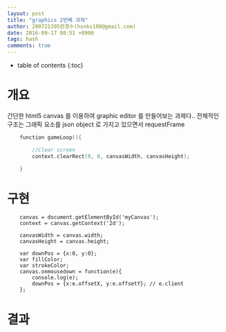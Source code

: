 ```yaml
---
layout: post
title: "graphics 2번째 과제"
author: 200721395한경수(hsnks100@gmail.com)
date: 2016-09-17 08:51 +0900
tags: hash
comments: true
---
```



* table of contents
{:toc}


# 개요

간단한 html5 canvas 를 이용하여 graphic editor 를 만들어보는 과제다..
전체적인 구조는 그래픽 요소를 json object 로 가지고 있으면서 requestFrame 

``` cpp
    function gameLoop(){

        //Clear screen
        context.clearRect(0, 0, canvasWidth, canvasHeight);

    }

```

# 구현

```
    canvas = document.getElementById('myCanvas');
    context = canvas.getContext('2d');

    canvasWidth = canvas.width;
    canvasHeight = canvas.height;

    var downPos = {x:0, y:0};
    var fillColor;
    var strokeColor;
    canvas.onmousedown = function(e){
        console.log(e);
        downPos = {x:e.offsetX, y:e.offsetY}; // e.client 
    };
```


# 결과



